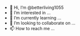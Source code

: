 - 👋 Hi, I’m @betterliving1055
- 👀 I’m interested in ...
- 🌱 I’m currently learning ...
- 💞️ I’m looking to collaborate on ...
- 📫 How to reach me ...

<!---
betterliving1055/betterliving1055 is a ✨ special ✨ repository because its `README.md` (this file) appears on your GitHub profile.
You can click the Preview link to take a look at your changes.
--->

